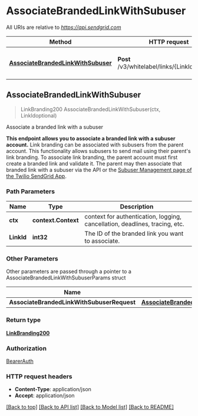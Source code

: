 # AssociateBrandedLinkWithSubuser

All URIs are relative to *https://api.sendgrid.com*

Method | HTTP request | Description
------------- | ------------- | -------------
[**AssociateBrandedLinkWithSubuser**](AssociateBrandedLinkWithSubuser.md#AssociateBrandedLinkWithSubuser) | **Post** /v3/whitelabel/links/{LinkId}/subuser | Associate a branded link with a subuser



## AssociateBrandedLinkWithSubuser

> LinkBranding200 AssociateBrandedLinkWithSubuser(ctx, LinkIdoptional)

Associate a branded link with a subuser

**This endpoint allows you to associate a branded link with a subuser account.**  Link branding can be associated with subusers from the parent account. This functionality allows subusers to send mail using their parent's link branding. To associate link branding, the parent account must first create a branded link and validate it. The parent may then associate that branded link with a subuser via the API or the [Subuser Management page of the Twilio SendGrid App](https://app.sendgrid.com/settings/subusers).

### Path Parameters


Name | Type | Description
------------- | ------------- | -------------
**ctx** | **context.Context** | context for authentication, logging, cancellation, deadlines, tracing, etc.
**LinkId** | **int32** | The ID of the branded link you want to associate.

### Other Parameters

Other parameters are passed through a pointer to a AssociateBrandedLinkWithSubuserParams struct


Name | Type | Description
------------- | ------------- | -------------
**AssociateBrandedLinkWithSubuserRequest** | [**AssociateBrandedLinkWithSubuserRequest**](AssociateBrandedLinkWithSubuserRequest.md) | 

### Return type

[**LinkBranding200**](LinkBranding200.md)

### Authorization

[BearerAuth](../README.md#BearerAuth)

### HTTP request headers

- **Content-Type**: application/json
- **Accept**: application/json

[[Back to top]](#) [[Back to API list]](../README.md#documentation-for-api-endpoints)
[[Back to Model list]](../README.md#documentation-for-models)
[[Back to README]](../README.md)

